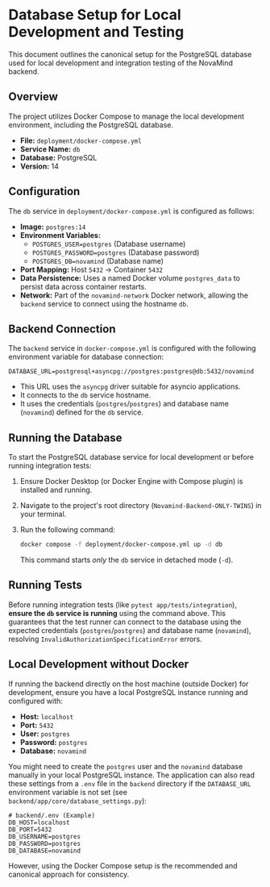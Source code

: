 # Database Setup for Local Development and Testing

This document outlines the canonical setup for the PostgreSQL database used for local development and integration testing of the NovaMind backend.

## Overview

The project utilizes Docker Compose to manage the local development environment, including the PostgreSQL database.

- **File:** `deployment/docker-compose.yml`
- **Service Name:** `db`
- **Database:** PostgreSQL
- **Version:** 14

## Configuration

The `db` service in `deployment/docker-compose.yml` is configured as follows:

- **Image:** `postgres:14`
- **Environment Variables:**
    - `POSTGRES_USER=postgres` (Database username)
    - `POSTGRES_PASSWORD=postgres` (Database password)
    - `POSTGRES_DB=novamind` (Database name)
- **Port Mapping:** Host `5432` -> Container `5432`
- **Data Persistence:** Uses a named Docker volume `postgres_data` to persist data across container restarts.
- **Network:** Part of the `novamind-network` Docker network, allowing the `backend` service to connect using the hostname `db`.

## Backend Connection

The `backend` service in `docker-compose.yml` is configured with the following environment variable for database connection:

```
DATABASE_URL=postgresql+asyncpg://postgres:postgres@db:5432/novamind
```

- This URL uses the `asyncpg` driver suitable for asyncio applications.
- It connects to the `db` service hostname.
- It uses the credentials (`postgres`/`postgres`) and database name (`novamind`) defined for the `db` service.

## Running the Database

To start the PostgreSQL database service for local development or before running integration tests:

1.  Ensure Docker Desktop (or Docker Engine with Compose plugin) is installed and running.
2.  Navigate to the project's root directory (`Novamind-Backend-ONLY-TWINS`) in your terminal.
3.  Run the following command:

    ```bash
    docker compose -f deployment/docker-compose.yml up -d db
    ```

    This command starts *only* the `db` service in detached mode (`-d`).

## Running Tests

Before running integration tests (like `pytest app/tests/integration`), **ensure the `db` service is running** using the command above. This guarantees that the test runner can connect to the database using the expected credentials (`postgres`/`postgres`) and database name (`novamind`), resolving `InvalidAuthorizationSpecificationError` errors.

## Local Development without Docker

If running the backend directly on the host machine (outside Docker) for development, ensure you have a local PostgreSQL instance running and configured with:

- **Host:** `localhost`
- **Port:** `5432`
- **User:** `postgres`
- **Password:** `postgres`
- **Database:** `novamind`

You might need to create the `postgres` user and the `novamind` database manually in your local PostgreSQL instance. The application can also read these settings from a `.env` file in the `backend` directory if the `DATABASE_URL` environment variable is not set (see `backend/app/core/database_settings.py`):

```dotenv
# backend/.env (Example)
DB_HOST=localhost
DB_PORT=5432
DB_USERNAME=postgres
DB_PASSWORD=postgres
DB_DATABASE=novamind
```

However, using the Docker Compose setup is the recommended and canonical approach for consistency.
